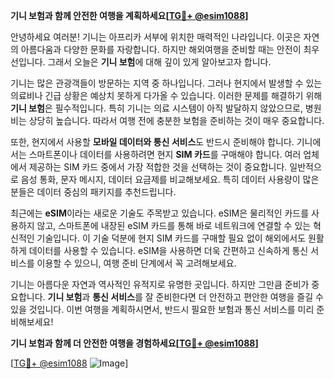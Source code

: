 **기니 보험과 함께 안전한 여행을 계획하세요[[TG💪+ @esim1088](https://t.me/s/esim1088)]**

안녕하세요 여러분! 기니는 아프리카 서부에 위치한 매력적인 나라입니다. 이곳은 자연의 아름다움과 다양한 문화를 자랑합니다. 하지만 해외여행을 준비할 때는 안전이 최우선입니다. 그래서 오늘은 **기니 보험**에 대해 깊이 있게 알아보고자 합니다.

기니는 많은 관광객들이 방문하는 지역 중 하나입니다. 그러나 현지에서 발생할 수 있는 의료비나 긴급 상황은 예상치 못하게 다가올 수 있습니다. 이러한 문제를 해결하기 위해 **기니 보험**은 필수적입니다. 특히 기니는 의료 시스템이 아직 발달하지 않았으므로, 병원비는 상당히 높습니다. 따라서 여행 전에 충분한 보험을 준비하는 것이 매우 중요합니다.

또한, 현지에서 사용할 **모바일 데이터와 통신 서비스**도 반드시 준비해야 합니다. 기니에서는 스마트폰이나 데이터를 사용하려면 현지 **SIM 카드**를 구매해야 합니다. 여러 업체에서 제공하는 SIM 카드 중에서 가장 적합한 것을 선택하는 것이 중요합니다. 일반적으로 음성 통화, 문자 메시지, 데이터 요금제를 비교해보세요. 특히 데이터 사용량이 많은 분들은 데이터 중심의 패키지를 추천드립니다.

최근에는 **eSIM**이라는 새로운 기술도 주목받고 있습니다. eSIM은 물리적인 카드를 사용하지 않고, 스마트폰에 내장된 eSIM 카드를 통해 바로 네트워크에 연결할 수 있는 혁신적인 기술입니다. 이 기술 덕분에 현지 SIM 카드를 구매할 필요 없이 해외에서도 원활하게 데이터를 사용할 수 있습니다. eSIM을 사용하면 더욱 간편하고 신속하게 통신 서비스를 이용할 수 있으니, 여행 준비 단계에서 꼭 고려해보세요.

기니는 아름다운 자연과 역사적인 유적지로 유명한 곳입니다. 하지만 그만큼 준비가 중요합니다. **기니 보험**과 **통신 서비스**를 잘 준비한다면 더 안전하고 편안한 여행을 즐길 수 있을 것입니다. 이번 여행을 계획하시면서, 반드시 필요한 보험과 통신 서비스를 미리 준비해보세요!

**기니 보험과 함께 더 안전한 여행을 경험하세요[[TG💪+ @esim1088](https://t.me/s/esim1088)]**

[[TG💪+ @esim1088](https://t.me/s/esim1088) ![Image](https://i.postimg.cc/Y0z9fWf4/image.png)]